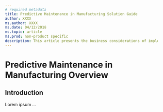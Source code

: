 ```yaml
---
# required metadata
title: Predictive Maintenance in Manufacturing Solution Guide
author: XXXX
ms.author: XXXX
ms.date: 04/12/2018
ms.topic: article
ms.prod: non-product specific
description: This article presents the business considerations of implementing Predictive Maintenance in Manufacturing on Azure 
---
```

# Predictive Maintenance in Manufacturing Overview

## Introduction

Lorem ipsum ...